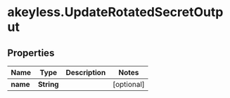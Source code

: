 # akeyless.UpdateRotatedSecretOutput

## Properties

Name | Type | Description | Notes
------------ | ------------- | ------------- | -------------
**name** | **String** |  | [optional] 



